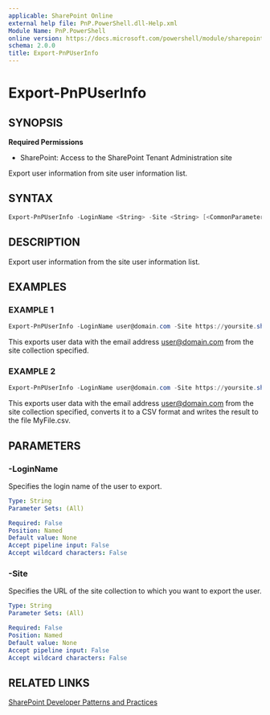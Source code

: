 ```yaml
---
applicable: SharePoint Online
external help file: PnP.PowerShell.dll-Help.xml
Module Name: PnP.PowerShell
online version: https://docs.microsoft.com/powershell/module/sharepoint-pnp/export-pnpuserinfo
schema: 2.0.0
title: Export-PnPUserInfo
---
```


# Export-PnPUserInfo

## SYNOPSIS

**Required Permissions**

* SharePoint: Access to the SharePoint Tenant Administration site

Export user information from site user information list.

## SYNTAX

```powershell
Export-PnPUserInfo -LoginName <String> -Site <String> [<CommonParameters>]
```

## DESCRIPTION

Export user information from the site user information list.


## EXAMPLES

### EXAMPLE 1
```powershell
Export-PnPUserInfo -LoginName user@domain.com -Site https://yoursite.sharepoint.com/sites/team
```

This exports user data with the email address user@domain.com from the site collection specified.

### EXAMPLE 2
```powershell
Export-PnPUserInfo -LoginName user@domain.com -Site https://yoursite.sharepoint.com/sites/team | ConvertTo-Csv | Out-File MyFile.csv
```

This exports user data with the email address user@domain.com from the site collection specified, converts it to a CSV format and writes the result to the file MyFile.csv.

## PARAMETERS

### -LoginName
Specifies the login name of the user to export.

```yaml
Type: String
Parameter Sets: (All)

Required: False
Position: Named
Default value: None
Accept pipeline input: False
Accept wildcard characters: False
```

### -Site
Specifies the URL of the site collection to which you want to export the user.

```yaml
Type: String
Parameter Sets: (All)

Required: False
Position: Named
Default value: None
Accept pipeline input: False
Accept wildcard characters: False
```

## RELATED LINKS

[SharePoint Developer Patterns and Practices](https://aka.ms/sppnp)